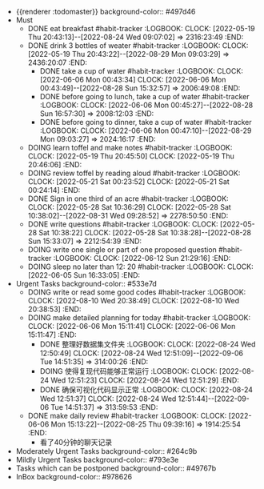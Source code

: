 - {{renderer :todomaster}}
  background-color:: #497d46
- Must
	- DONE eat breakfast #habit-tracker
	  :LOGBOOK:
	  CLOCK: [2022-05-19 Thu 20:43:13]--[2022-08-24 Wed 09:07:02] =>  2316:23:49
	  :END:
	- DONE drink 3 bottles of weater #habit-tracker
	  :LOGBOOK:
	  CLOCK: [2022-05-19 Thu 20:43:22]--[2022-08-29 Mon 09:03:29] =>  2436:20:07
	  :END:
		- DONE take a cup of water #habit-tracker
		  :LOGBOOK:
		  CLOCK: [2022-06-06 Mon 00:43:34]
		  CLOCK: [2022-06-06 Mon 00:43:49]--[2022-08-28 Sun 15:32:57] =>  2006:49:08
		  :END:
		- DONE before going to lunch, take a cup of water  #habit-tracker
		  :LOGBOOK:
		  CLOCK: [2022-06-06 Mon 00:45:27]--[2022-08-28 Sun 16:57:30] =>  2008:12:03
		  :END:
		- DONE before going to dinner, take a cup of water #habit-tracker
		  :LOGBOOK:
		  CLOCK: [2022-06-06 Mon 00:47:10]--[2022-08-29 Mon 09:03:27] =>  2024:16:17
		  :END:
	- DOING learn toffel and make notes #habit-tracker
	  :LOGBOOK:
	  CLOCK: [2022-05-19 Thu 20:45:50]
	  CLOCK: [2022-05-19 Thu 20:46:06]
	  :END:
	- DOING review toffel by reading aloud #habit-tracker
	  :LOGBOOK:
	  CLOCK: [2022-05-21 Sat 00:23:52]
	  CLOCK: [2022-05-21 Sat 00:24:14]
	  :END:
	- DONE  Sign in one third of an acre #habit-tracker
	  :LOGBOOK:
	  CLOCK: [2022-05-28 Sat 10:36:29]
	  CLOCK: [2022-05-28 Sat 10:38:02]--[2022-08-31 Wed 09:28:52] =>  2278:50:50
	  :END:
	- DONE write questions #habit-tracker
	  :LOGBOOK:
	  CLOCK: [2022-05-28 Sat 10:38:22]
	  CLOCK: [2022-05-28 Sat 10:38:28]--[2022-08-28 Sun 15:33:07] =>  2212:54:39
	  :END:
	- DOING write one single or part of one proposed question  #habit-tracker
	  :LOGBOOK:
	  CLOCK: [2022-06-12 Sun 21:29:16]
	  :END:
	- DOING sleep no later than 12: 20 #habit-tracker
	  :LOGBOOK:
	  CLOCK: [2022-06-05 Sun 16:33:05]
	  :END:
- Urgent Tasks
  background-color:: #533e7d
	- DOING write or read some good codes #habit-tracker
	  :LOGBOOK:
	  CLOCK: [2022-08-10 Wed 20:38:49]
	  CLOCK: [2022-08-10 Wed 20:38:53]
	  :END:
	- DOING make detailed planning for today #habit-tracker
	  :LOGBOOK:
	  CLOCK: [2022-06-06 Mon 15:11:41]
	  CLOCK: [2022-06-06 Mon 15:11:47]
	  :END:
		- DONE 整理好数据集文件夹
		  :LOGBOOK:
		  CLOCK: [2022-08-24 Wed 12:50:49]
		  CLOCK: [2022-08-24 Wed 12:51:09]--[2022-09-06 Tue 14:51:35] =>  314:00:26
		  :END:
		- DOING 使得复现代码能够正常运行
		  :LOGBOOK:
		  CLOCK: [2022-08-24 Wed 12:51:23]
		  CLOCK: [2022-08-24 Wed 12:51:29]
		  :END:
		- DONE 确保可视化代码显示正常
		  :LOGBOOK:
		  CLOCK: [2022-08-24 Wed 12:51:37]
		  CLOCK: [2022-08-24 Wed 12:51:44]--[2022-09-06 Tue 14:51:37] =>  313:59:53
		  :END:
	- DONE make daily review #habit-tracker
	  :LOGBOOK:
	  CLOCK: [2022-06-06 Mon 15:13:22]--[2022-08-25 Thu 09:39:16] =>  1914:25:54
	  :END:
		- 看了40分钟的聊天记录
- Moderately Urgent Tasks
  background-color:: #264c9b
- Mildly Urgent Tasks
  background-color:: #793e3e
- Tasks which can be postponed
  background-color:: #49767b
- InBox
  background-color:: #978626